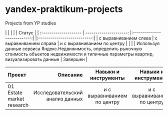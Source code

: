 # yandex-praktikum-projects  
Projects from YP studies  

|                     |                |        | | Статус |
| :--------------------     | ---------------------: |:---------------------------:| |:---------------------------:|
| с выравниванием слева     | с выравниванием справа         | и с выравниванием по центру |
|  | | Используя данные сервиса Яндекс.Недвижимость, определить рыночную стоимость объектов недвижимости и типичные параметры квартир, визуализировать данные | Завершен | 

| Проект | Описание | Навыки и инструменты  | Навыки и инструменты  |
| :-------------------- | ---------------------: |:---------------------------:|:---------------------------:|
| 01 Estate market research | Исследовательский анализ данных | и с выравниванием по центру | и с выравниванием по центру |
